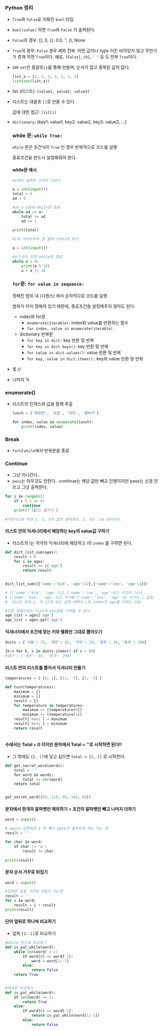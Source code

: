 ### Python 정리

- `True`와 `False`로 이뤄진 `bool` 타입

- `bool(value)` 하면 `True`와 `False` 가 출력된다.

- `False`의 경우: [], 0, {}, 0.0, ’’, (), None

- `True`의 경우: `False` 경우 제외 전부. 어떤 값이나 type 이든 비어있지 않고 무언가가 존재 하면 `True`이다. 예로, `[False]`, `[0]`, `' '` 등 도 전부 `True`이다.

- set `set`은 중괄호`{}`를 통해 만들며, 순서가 없고 중복된 값이 없다.

  ```python
  list_a = [2, 1, 2, 3, 1, 1, 2]
  list(set(list_a))
  ```

- list (리스트): `[value1, value2, value3]`

- 리스트는 대괄호 `[]`로 만들 수 있다.

  값에 대한 접근: `list[i]`

- `dictionary`: {key1: value1, key2: value2, key3: value3, …}

  ### while 문: `while True:`

  `while` 문은 조건식이 `True` 인 경우 반복적으로 코드를 실행

  종료조건을 반드시 설정해줘야 한다.

  #### while문 예시

  ```python
  #1부터 입력한 수까지 더하기
  
  a = int(input())
  total = 0
  ad = 0
  
  #ad > a일때 while문 종료
  while ad <= a:
      total += ad
      ad += 1
      
  print(total) 
  ```

  ```python
  #1의 자리수부터 한 줄씩 나타나게 하기
  
  a = int(input())
  
  #a가 0이 되면 while문 종료
  while a > 0:
      print(a % 10)
      a = a // 10
  ```

  

  ### `for`문: `for value in sequence:`

  정해진 범위 내 (시퀀스) 에서 순차적으로 코드를 실행

  범위가 이미 정해져 있기 때문에, 종료조건을 설정해주지 않아도 된다.

  - index와 for문
    - `enumerate(iterable)`: index와 value를 반환하는 함수
    - `for index, value in enumerate(iterable)`
  - dictionary 반복문
    - `for key in dict:` key 반환 및 반복
    - `for key in dict.keys()`: key 반환 및 반복
    - `for value in dict.values()`: value 반환 및 반복
    - `for key, value in dict.items()` : key와 value 반환 및 반복

- 몫 //

- 나머지 %



### enumerate()

- 리스트의 인덱스와 값을 함께 추출

  ```python
  lunch = ['짜장면', '초밥', '피자', '햄버거']
  
  for index, value in enumerate(lunch):
      print(index, value)
  ```

  


### Break

- `for`나 `while`에서 반복문을 종료



### Continue

- 그냥 지나간다..
- `pass`는 아무것도 안한다.. continue는 해당 값만 빼고 진행이지만 pass는 신경 안 쓰고 그냥 출력한다.

```python
for i in range(6):
    if i % 2 == 0:
        continue
    print(f'{i}는 홀수다')
    
#이런식으로 하면 1, 3, 5의 값만 출력된다. 2, 4는 그냥 넘어간다.
```



#### 리스트 안의 딕셔너리에서 해당하는 key의 value값 구하기

- 리스트의 i는 각각의 딕셔너리에 해당하고 i의 `index` 를 구하면 된다.

```python
def dict_list_sum(ages):
    result = 0
    for i in ages:
        result += i['age']
        return result 

    
dict_list_sum([{'name':'kim', 'age':12},{'name':'lee', 'age':4}])

# [{'name':'kim', 'age':12},{'name':'lee', 'age':4}] 이것이 list
# {'name':'kim', 'age':12} 이거랑 {'name':'lee', 'age':4} 이거는 i 값임.
#  리스트 안의 i, 즉 {}에 있는 값에 대해서 i의 index인 age를 더하는 것임.
```

```python
#다른 방법으로는 list의 key값을 가져올 수 있다
age_list = ages['age']
age_list = ages.get('age')

```



#### 딕셔너리에서 조건에 맞는 키와 벨류만 그대로 뽑아오기

```python
dusts = {'서울': 72, '대전': 82, '구미': 29, '광주': 45, '중국': 200}

{k:v for k, v in dusts.items() if v > 80}
#결과 : {'대전': 82, '중국': 200}
```





#### 리스트 안의 리스트를 뽑아서 딕셔너리 만들기

```python
temperatures = [ [9, 3], [11, -3], [7, -3] ]

def turn(temperatures):
    maximum = []
    minimum = []
    result = {}
    for temperature in temperatures:
        maximum += [temperature[0]]
        minimum += [temperature[1]]
    result['maxi'] = maximum
    result['mini'] = minimum
    return result
    
```



#### 수에서는 Total = 0 이지만 문자에서 Total = ''로 시작하면 된다!!

- 그 밖에도 `{}, []`에 넣고 싶으면 `total = {}, []` 로 시작한다.

```python
def get_secret_word(words):
    total = ''
    for word in words:
        total += chr(word)
    return total


get_secret_word([83, 115, 65, 102, 89])
```



#### 문자에서 한개의 알파벳만 제외하기 = 조건의 알파벳만 빼고 나머지 더하기

```python
word = input()

# apple 입력하면 a 만 빼고 pple가 출력되게 하는 for 문
result = ''

for char in word:
    if char != 'a':
        result += char
        
print(result)
```



#### 문자 순서 거꾸로 뒤집기

```python
word = input()

#입력한 값을 거꾸로 뒤집기 for문
result = ''
for i in word:
    result = i + result
print(result)
```



#### 단어 앞뒤로 하나씩 비교하기

- 앞뒤 `[1:-1]`로 비교하기

```python
#while 문으로 비교하기
def is_pal_while(word):
    while len(word) > 1:
        if word[0] == word[-1]:
            word = word[1:-1]
        else:
            return False
    return True
    

#재귀로 비교하기
def is_pal_while(word):
    if len(word) <= 1:
        return True
    else:
        if word[0] == word[-1]:
            return is_pal_while(word[1:-1])
        else: 
            return False
```


